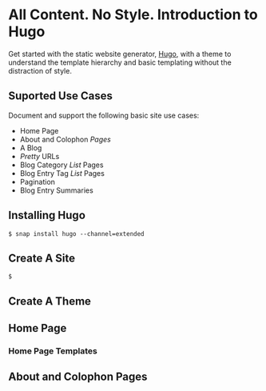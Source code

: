 # All Content. No Style. Introduction to Hugo #

Get started with the static website generator, [Hugo][hugo], with a theme to understand the template hierarchy and basic
templating without the distraction of style.

## Suported Use Cases ##

Document and support the following basic site use cases:

- Home Page
- About and Colophon _Pages_
- A Blog
- _Pretty_ URLs
- Blog Category _List_ Pages
- Blog Entry Tag _List_ Pages
- Pagination
- Blog Entry Summaries

## Installing Hugo ##

    $ snap install hugo --channel=extended

## Create A Site ##

    $ 

## Create A Theme ##

## Home Page ##

### Home Page Templates ###

## About and Colophon Pages ##

[hugo]: https://gohugo.io/ "Hugo static site generator"
